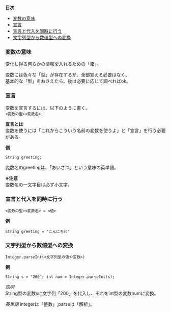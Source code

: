 **目次**
* [変数の意味](#変数の意味)
* [宣言](#宣言)
* [宣言と代入を同時に行う](#宣言と代入を同時に行う)
* [文字列型から数値型への変換](#文字列型から数値型への変換)

### 変数の意味  
変化し得る何らかの情報を入れるための「箱」。  

変数には色々な「型」が存在するが、全部覚える必要はなく、  
基本的な「型」をおさえたら、後は必要に応じて調べればok。  

### 宣言  
変数を宣言するには、以下のように書く。   
`<変数の型><変数名>;`  

**宣言とは**  
変数を使うには「これからこういう名前の変数を使うよ」と「宣言」を行う必要がある。  

**例**

`String greeting;`  

変数名のgreetingは、「あいさつ」という意味の英単語。

**※注意**  
変数名の一文字目は必ず小文字。

### 宣言と代入を同時に行う  

`<変数の型><変数名> = <値>`

**例**

`String greeting = "こんにちわ"`

### 文字列型から数値型への変換  

`Integer.parseInt(<文字列型の値や変数>)`  

**例**  

`String s = "200"; int num = Integer.parseInt(s);`  

*説明*  
String型の変数sに文字列「200」を代入し、それをint型の変数numに変換。

*英単語*
integerは「整数」,parseは「解析」。
